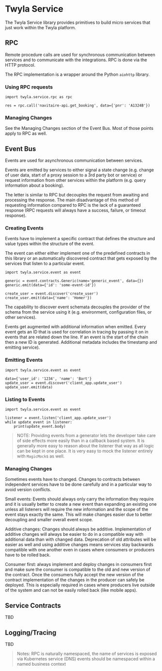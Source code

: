# Twyla Service

The Twyla Service library provides primitives to build micro services that just
work within the Twyla platform.

## RPC

Remote procedure calls are used for synchronous communication between services
and to communicate with the integrations. RPC is done via the HTTP protocol.

The RPC implementation is a wrapper around the Python `aiohttp` library.

### Using RPC requests

    import twyla.service.rpc as rpc

    res = rpc.call('navitaire-api.get_booking', data={'pnr': 'A1324B'})


### Managing Changes

See the Managing Changes section of the Event Bus. Most of those points apply to
RPC as well.


## Event Bus

Events are used for asynchronous communication between services.

Events are emitted by services to either signal a state change (e.g. change of
user data, start of a proxy session to a 3rd party bot or service) or request
information from other services within the platform (e.g. query information
about a booking).

The letter is similar to RPC but decouples the request from awaiting and
processing the response. The main disadvantage of this method of requesting
information compared to RPC is the lack of a guaranteed response (RPC requests
will always have a success, failure, or timeout response).


### Creating Events

Events have to implement a specific contract that defines the structure and
value types within the structure of the event.

The event can either either implement one of the predefined contracts in this
library or an automatically discovered contract that gets exposed by the
services that listen to a particular event.

    import twyla.service.event as event

    generic = event.contracts.Generic(name='generic_event', data={})
    generic.emit(data={'id': 'some-event-id'})

    create_user = event.discover('create_user')
    create_user.emit(data={'name': 'Homer'})

The capability to discover event schemata decouples the provider of the schema
from the service using it (e.g. environment, configuration files, or other
services).

Events get augmented with additional information when emitted. Every event gets
an ID that is used for correlation in tracing by passing it on in events that
are related down the line. If an event is the start of the chain then a new ID
is generated. Additional metadata includes the timestamp and emitting service).

### Emitting Events

    import twyla.service.event as event

    data={'user_id': '1234', 'name': 'Bart'}
    update_user = event.discover('client_app.update_user')
    update_user.emit(data)


### Listing to Events

    import twyla.service.event as event

    listener = event.listen('client_app.update_user')
    while update_event in listener:
        print(update_event.body)

> NOTE: Providing events from a generator lets the developer take care of side
> effects more easily than in a callback based system. It is generally more easy
> to reason about the listener that way as all logic can be kept in one place.
> It is very easy to mock the listener entirely with `MagicMock`s as well.

### Managing Changes

Sometimes events have to changed. Changes to contracts between independent
services have to be done carefully and in a particular way to avoid version
conflicts.

Small events: Events should always only carry the information they require and
it is usually better to create a new event than expanding an existing one unless
all listeners will require the new information and the scope of the event stays
exactly the same. This will make changes easier due to better decoupling and
smaller overall event scope.

Additive changes: Changes should always be additive. Implementation of additive
changes will always be easier to do in a compatible way with additional data
than with changed data. Deprecation of old attributes will be easier as well and
using additive changes means services stay backwards compatible with one another
even in cases where consumers or producers have to be rolled back.

Consumer first: always implement and deploy changes in consumers first and make
sure the consumer is compatible to the old and new version of the contract. Once
the consumers fully accept the new version of the contract implementation of the
changes in the producer can safely be deployed. This is especially required in
cases where producers live outside of the system and can not be easily rolled
back (like mobile apps).

## Service Contracts

TBD


## Logging/Tracing

TBD

<!--  LocalWords:  integrations RPC Twyla namespaced DNS Kubernetes
 -->

> Notes:
> RPC is naturally namespaced, the name of services is exposed via
> Kubernetes service (DNS)
> events should be namespaced within a named business context
